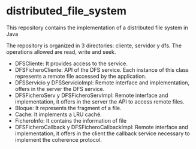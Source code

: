 # distributed_file_system
This repository contains the implementation of a distributed file system in Java

The repository is organized in 3 directories:  cliente, servidor y dfs.
The operations allowed are read, write and seek.


* DFSCliente: It provides access to the service. 
* DFSFicheroCliente: API of the DFS service. Each instance of this class represents a remote file accessed by the application.
* DFSServicio y DFSServicioImpl: Remote interface and implementation, offers in the server the DFS service.
* DFSFicheroServ y DFSFicheroServImpl:  Remote interface and implementation,  it offers in the server the API to access remote files.
* Bloque: It represents the fragment of a file.
* Cache: It implements a LRU caché. 
* FicheroInfo: It contains the information of file
* DFSFicheroCallback y DFSFicheroCallbackImpl: Remote interface and implementation, it offers in the client the callback service necessary to implement the coherence protocol.
